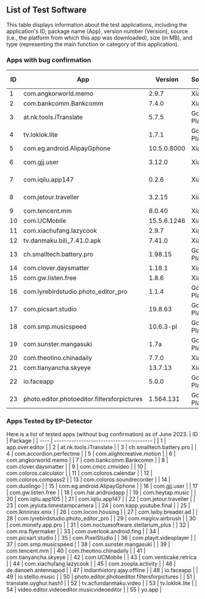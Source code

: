 
## List of Test Software
This table displays information about the test applications, including the application's ID, package name (App), version number (Version), source (i.e., the platform from which this app was downloaded), size (in MB), and type (representing the main function or category of this application).
### Apps with bug confirmation
| ID | App | Version | Source | Size (MB) | Type |
|----|-----|---------|--------|-----------|------|
| 1  | com.angkorworld.memo | 2.9.7 | Xiaomi | 6.82 | Utility |
| 2  | com.bankcomm.Bankcomm | 7.4.0 | Xiaomi | 175.2 | Payment |
| 3  | at.nk.tools.iTranslate | 5.7.5 | Google Play | 55.93 | Education |
| 4  | tv.loklok.lite | 1.7.1 | Google Play | 46 | Streaming |
| 5  | com.eg.android.AlipayGphone | 10.5.0.8000 | Xiaomi | 184 | Payment |
| 6  | com.gjj.user | 3.12.0 | Xiaomi | 33.67 | E-commerce |
| 7  | com.iqilu.app147 | 0.2.6 | Xiaomi | 31 | E-commerce |
| 8  | com.jetour.traveller | 3.2.15 | Xiaomi | 278.14 | E-commerce |
| 9  | com.tencent.mm | 8.0.40 | Xiaomi | 249.2 | Payment |
| 10 | com.UCMobile | 15.5.6.1246 | Xiaomi | 93.9 | Utility |
| 11 | com.xiachufang.lazycook | 2.9.7 | Xiaomi | 14.3 | Utility |
| 12 | tv.danmaku.bili_7.41.0.apk | 7.41.0 | Xiaomi | 109.4 | Streaming |
| 13 | ch.smalltech.battery.pro | 1.98.15 | Google Play | 15.13 | Utility |
| 14 | com.clover.daysmatter | 1.18.1 | Xiaomi | 30.52 | Utility |
| 15 | com.gw.listen.free | 1.8.6 | Xiaomi | 34.83 | Education |
| 16 | com.lyrebirdstudio.photo_editor_pro | 1.1.4 | Google Play | 18.77 | Multimedia |
| 17 | com.picsart.studio | 19.8.63 | Google Play | 59.4 | Multimedia |
| 18 | com.smp.musicspeed | 10.6.3-pl | Google Play | 14.5 | Multimedia |
| 19 | com.sunster.mangasuki | 1.7a | Google Play | 8.3 | Multimedia |
| 20 | com.theotino.chinadaily | 7.7.0 | Xiaomi | 14.69 | Multimedia |
| 21 | com.tianyancha.skyeye | 13.7.13 | Xiaomi | 42.1 | Utility |
| 22 | io.faceapp | 5.0.0 | Google Play | 27.7 | Utility |
| 23 | photo.editor.photoeditor.filtersforpictures | 1.564.131 | Google Play | 38.3 | Utility |

### Apps Tested by EP-Detector
Here is a list of tested apps (without bug confirmation) as of June 2023.
| ID | Package                                 |
| ---- | ---------------------------------------- |
| 1    | app.over.editor                           |
| 2    | at.nk.tools.iTranslate                    |
| 3    | ch.smalltech.battery.pro                  |
| 4    | com.accordion.perfectme                   |
| 5    | com.alightcreative.motion                 |
| 6    | com.angkorworld.memo                      |
| 7    | com.bankcomm.Bankcomm                     |
| 8    | com.clover.daysmatter                     |
| 9    | com.cmcc.cmvideo                          |
| 10   | com.coloros.calculator                    |
| 11   | com.coloros.calendar                      |
| 12   | com.coloros.compass2                      |
| 13   | com.coloros.soundrecorder                 |
| 14   | com.duolingo                              |
| 15   | com.eg.android.AlipayGphone               |
| 16   | com.gjj.user                              |
| 17   | com.gw.listen.free                        |
| 18   | com.har.androidapp                        |
| 19   | com.heytap.music                          |
| 20   | com.iqilu.app105                          |
| 21   | com.iqilu.app147                          |
| 22   | com.jetour.traveller                      |
| 23   | com.jeyluta.timestampcamera               |
| 24   | com.kapp.youtube.final                    |
| 25   | com.lknninex.enix                          |
| 26   | com.locon.housing                         |
| 27   | com.lwby.breader.ad                       |
| 28   | com.lyrebirdstudio.photo_editor_pro       |
| 29   | com.magicv.airbrush                       |
| 30   | com.monefy.app.pro                        |
| 31   | com.noctuasoftware.stellarium_plus        |
| 32   | com.nra.flyermaker                        |
| 33   | com.overlook.android.fing                 |
| 34   | com.picsart.studio                        |
| 35   | com.PixelStudio                           |
| 36   | com.playit.videoplayer                    |
| 37   | com.smp.musicspeed                        |
| 38   | com.sunster.mangasuki                     |
| 39   | com.tencent.mm                            |
| 40   | com.theotino.chinadaily                   |
| 41   | com.tianyancha.skyeye                     |
| 42   | com.UCMobile                              |
| 43   | com.venticake.retrica                     |
| 44   | com.xiachufang.lazycook                   |
| 45   | com.zoopla.activity                       |
| 46   | de.danoeh.antennapod                      |
| 47   | indianhistory.ajay.offline                |
| 48   | io.faceapp                                |
| 49   | io.stellio.music                          |
| 50   | photo.editor.photoeditor.filtersforpictures |
| 51   | translate.uyghur.hash1                    |
| 52   | tv.acfundanmaku.video                     |
| 53   | tv.loklok.lite                            |
| 54   | video.editor.videoeditor.musicvideoeditor  |
| 55   | yo.app                                    |


